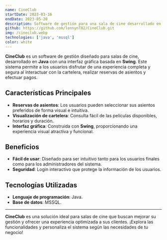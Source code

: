 ```yaml
---
name: CineClub
startDate: 2023-03-16
endDate: 2023-05-20
description: Software de gestión para una sala de cine desarrollado en Java, que permite a los usuarios realizar reservas de asientos, visualizar la cartelera y realizar pagos de manera segura.
github: https://github.com/lennynT02/CineClub.git
img: /cineclub.webp
technologies: ['java', 'mssql']
color: white
---
```


**CineClub** es un software de gestión diseñado para salas de cine, desarrollado en **Java** con una interfaz gráfica basada en **Swing**. Este sistema permite a los usuarios disfrutar de una experiencia completa y segura al interactuar con la cartelera, realizar reservas de asientos y efectuar pagos.

## **Características Principales**

- **Reservas de asientos**: Los usuarios pueden seleccionar sus asientos
  preferidos de forma visual e intuitiva.
- **Visualización de cartelera**: Consulta fácil de las películas disponibles,
  horarios y duración.
- **Interfaz gráfica**: Construida con **Swing**, proporcionando una
  experiencia visual atractiva y funcional.

## **Beneficios**

- **Fácil de usar**: Diseñado para ser intuitivo tanto para los usuarios
  finales como para los administradores del sistema.
- **Seguridad**: Login interactivo que protege la información de los
  usuarios.

## **Tecnologías Utilizadas**

- **Lenguaje de programación**: Java.
- **Base de datos**: MSSQL.

---

**CineClub** es una solución ideal para salas de cine que buscan mejorar su
gestión y ofrecer una experiencia optimizada a sus clientes.
¡Explora las funcionalidades y personaliza el sistema según las necesidades de
tu negocio!
